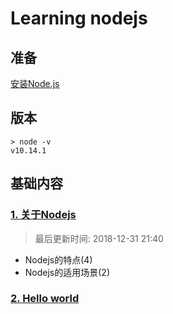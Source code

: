# Learning nodejs

## 准备

[安装Node.js](https://nodejs.org/en/download/)


## 版本

```
> node -v
v10.14.1
```

## 基础内容

### [1. 关于Nodejs](./about-nodejs/about.md)

> 最后更新时间: 2018-12-31 21:40

- Nodejs的特点(4)
- Nodejs的适用场景(2)

### [2. Hello world]()